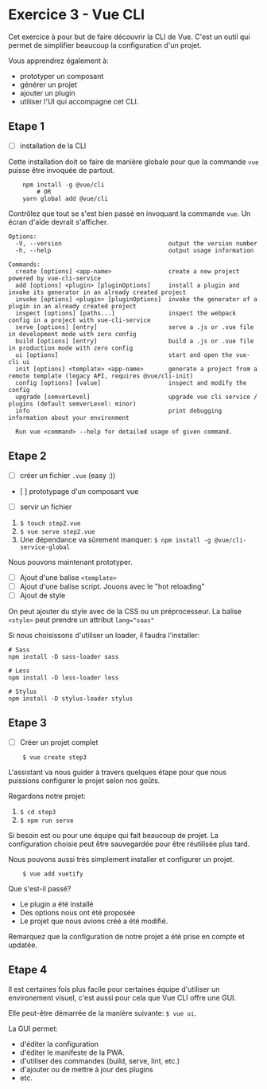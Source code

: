 # Exercice 3 - Vue CLI

Cet exercice à pour but de faire découvrir la CLI de Vue. C'est un outil qui permet de simplifier beaucoup la configuration d'un projet.

Vous apprendrez également à:

- prototyper un composant
- générer un projet
- ajouter un plugin
- utiliser l'UI qui accompagne cet CLI.

## Etape 1

- [ ] installation de la CLI

Cette installation doit se faire de manière globale pour que la commande `vue` puisse être invoquée de partout.

```
    npm install -g @vue/cli
        # OR
    yarn global add @vue/cli
```

Contrôlez que tout se s'est bien passé en invoquant la commande `vue`. Un écran d'aide devrait s'afficher.

```
Options:
  -V, --version                              output the version number
  -h, --help                                 output usage information

Commands:
  create [options] <app-name>                create a new project powered by vue-cli-service
  add [options] <plugin> [pluginOptions]     install a plugin and invoke its generator in an already created project
  invoke [options] <plugin> [pluginOptions]  invoke the generator of a plugin in an already created project
  inspect [options] [paths...]               inspect the webpack config in a project with vue-cli-service
  serve [options] [entry]                    serve a .js or .vue file in development mode with zero config
  build [options] [entry]                    build a .js or .vue file in production mode with zero config
  ui [options]                               start and open the vue-cli ui
  init [options] <template> <app-name>       generate a project from a remote template (legacy API, requires @vue/cli-init)
  config [options] [value]                   inspect and modify the config
  upgrade [semverLevel]                      upgrade vue cli service / plugins (default semverLevel: minor)
  info                                       print debugging information about your environment

  Run vue <command> --help for detailed usage of given command.

```

## Etape 2

- [ ] créer un fichier `.vue` (easy :))
- [ ] prototypage d'un composant vue
- [ ] servir un fichier

1. `$ touch step2.vue`
2. `$ vue serve step2.vue`
3. Une dépendance va sûrement manquer: `$ npm install -g @vue/cli-service-global`

Nous pouvons maintenant prototyper.

- [ ] Ajout d'une balise `<template>`
- [ ] Ajout d'une balise script. Jouons avec le "hot reloading"
- [ ] Ajout de style

On peut ajouter du style avec de la CSS ou un préprocesseur. La balise `<style>` peut prendre un attribut `lang="saas"`

Si nous choisissons d'utiliser un loader, il faudra l'installer:

```
# Sass
npm install -D sass-loader sass

# Less
npm install -D less-loader less

# Stylus
npm install -D stylus-loader stylus

```

## Etape 3

- [ ] Créer un projet complet

```
    $ vue create step3
```

L'assistant va nous guider à travers quelques étape pour que nous puissions configurer le projet selon nos goûts.

Regardons notre projet:

1. `$ cd step3`
2. `$ npm run serve`

Si besoin est ou pour une équipe qui fait beaucoup de projet. La configuration choisie peut être sauvegardée pour être réutilisée plus tard.

Nous pouvons aussi très simplement installer et configurer un projet.

```
    $ vue add vuetify
```

Que s'est-il passé?

- Le plugin a été installé
- Des options nous ont été proposée
- Le projet que nous avions créé a été modifié.

Remarquez que la configuration de notre projet a été prise en compte et updatée.

## Etape 4

Il est certaines fois plus facile pour certaines équipe d'utiliser un environement visuel, c'est aussi pour cela que Vue CLI offre une GUI.

Elle peut-être démarrée de la manière suivante: `$ vue ui`.

La GUI permet:

- d'éditer la configuration
- d'éditer le manifeste de la PWA.
- d'utiliser des commandes (build, serve, lint, etc.)
- d'ajouter ou de mettre à jour des plugins
- etc.
